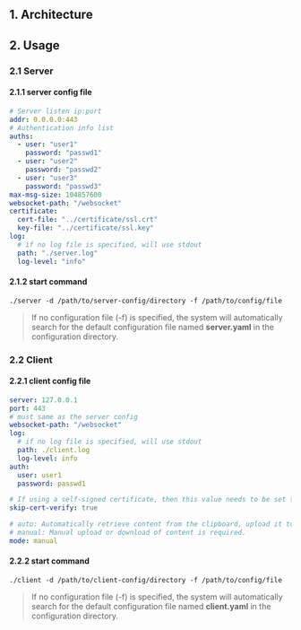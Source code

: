 ## 1. Architecture

## 2. Usage
### 2.1 Server
#### 2.1.1 server config file
```yaml
# Server listen ip:port
addr: 0.0.0.0:443
# Authentication info list
auths:
  - user: "user1"
    password: "passwd1"
  - user: "user2"
    password: "passwd2"
  - user: "user3"
    password: "passwd3"
max-msg-size: 104857600
websocket-path: "/websocket"
certificate:
  cert-file: "../certificate/ssl.crt"
  key-file: "../certificate/ssl.key"
log:
  # if no log file is specified, will use stdout
  path: "./server.log"
  log-level: "info"
```
#### 2.1.2 start command
```shell
./server -d /path/to/server-config/directory -f /path/to/config/file
```
> If no configuration file (-f) is specified, the system will automatically search for the default configuration file named **server.yaml** in the configuration directory.
### 2.2 Client
#### 2.2.1 client config file
```yaml
server: 127.0.0.1
port: 443
# must same as the server config
websocket-path: "/websocket"
log:
  # if no log file is specified, will use stdout
  path: ./client.log
  log-level: info
auth:
  user: user1
  password: passwd1

# If using a self-signed certificate, then this value needs to be set to true.
skip-cert-verify: true

# auto: Automatically retrieve content from the clipboard, upload it to the server, and have the server automatically push content back to the client.
# manual: Manual upload or download of content is required.
mode: manual
```

#### 2.2.2 start command
```shell
./client -d /path/to/client-config/directory -f /path/to/config/file
```
> If no configuration file (-f) is specified, the system will automatically search for the default configuration file named **client.yaml** in the configuration directory.